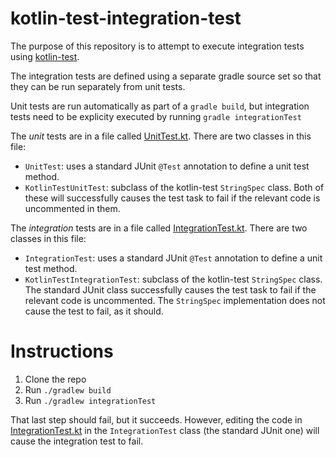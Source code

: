 # kotlin-test-integration-test
The purpose of this repository is to attempt to execute integration tests using
[kotlin-test](https://github.com/kotlintest/kotlintest).

The integration tests are defined using a separate gradle source set so that they can be run separately from unit tests.

Unit tests are run automatically as part of a `gradle build`, but integration tests need to be explicity executed by running
`gradle integrationTest`

The *unit* tests are in a file called [UnitTest.kt](/src/test/kotlin/test/test/UnitTest.kt). There are two classes in this file:
* `UnitTest`: uses a standard JUnit `@Test` annotation to define a unit test method.
* `KotlinTestUnitTest`: subclass of the kotlin-test `StringSpec` class.
Both of these will successfully causes the test task to fail if the relevant code is uncommented in them.

The *integration* tests are in a file called [IntegrationTest.kt](/src/integrationTest/kotlin/test/test/IntegrationTest.kt).
There are two classes in this file:
* `IntegrationTest`: uses a standard JUnit `@Test` annotation to define a unit test method.
* `KotlinTestIntegrationTest`: subclass of the kotlin-test `StringSpec` class.
The standard JUnit class successfully causes the test task to fail if the relevant code is uncommented.
The `StringSpec` implementation does not cause the test to fail, as it should.

# Instructions
1. Clone the repo
1. Run `./gradlew build`
1. Run `./gradlew integrationTest`

That last step should fail, but it succeeds. However, editing the code in [IntegrationTest.kt](/src/integrationTest/kotlin/test/test/IntegrationTest.kt)
in the `IntegrationTest` class (the standard JUnit one) will cause the integration test to fail.
